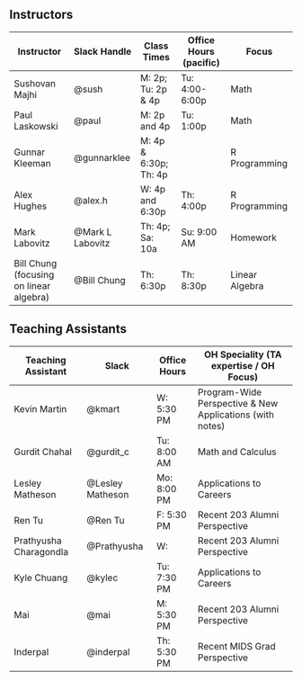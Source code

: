 ## Instructors 

| Instructor                              | Slack Handle     | Class Times           | Office Hours (pacific) | Focus          |
|-----------------------------------------|------------------|-----------------------|------------------------|----------------|
| Sushovan Majhi                          | @sush            | M: 2p; Tu: 2p & 4p    | Tu: 4:00-6:00p         | Math           |
| Paul Laskowski                          | @paul            | M: 2p and 4p          | Tu: 1:00p              | Math           |
| Gunnar Kleeman                          | @gunnarklee      | M: 4p & 6:30p; Th: 4p |                        | R Programming  |
| Alex Hughes                             | @alex.h          | W: 4p and 6:30p       | Th: 4:00p              | R Programming  |
| Mark Labovitz                           | @Mark L Labovitz | Th: 4p; Sa: 10a       | Su: 9:00 AM            | Homework       |
| Bill Chung (focusing on linear algebra) | @Bill Chung      | Th: 6:30p             | Th: 8:30p              | Linear Algebra |

## Teaching Assistants

| Teaching Assistant     | Slack            | Office Hours | OH Speciality (TA expertise / OH Focus)                  |
|------------------------|------------------|--------------|----------------------------------------------------------|
| Kevin Martin           | @kmart           | W: 5:30 PM   | Program-Wide Perspective & New Applications (with notes) |
| Gurdit Chahal          | @gurdit_c        | Tu: 8:00 AM  | Math and Calculus                                        |
| Lesley Matheson        | @Lesley Matheson | Mo: 8:00 PM  | Applications to Careers                                  |
| Ren Tu                 | @Ren Tu          | F: 5:30 PM   | Recent 203 Alumni Perspective                            |
| Prathyusha Charagondla | @Prathyusha      | W:           | Recent 203 Alumni Perspective                            |
| Kyle Chuang            | @kylec           | Tu: 7:30 PM  | Applications to Careers                                  |
| Mai                    | @mai             | M: 5:30 PM   | Recent 203 Alumni Perspective                            |
| Inderpal               | @inderpal        | Th: 5:30 PM  | Recent MIDS Grad Perspective                             |
